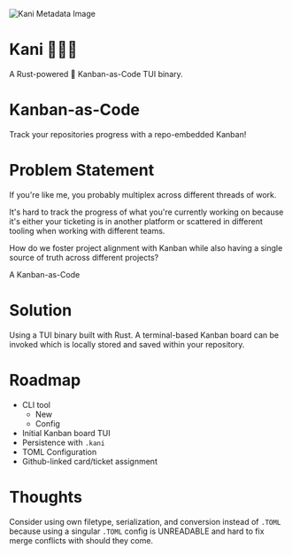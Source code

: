 ![Kani Metadata Image](./.github/kani_metadata.png)

# Kani 🦀🦀🦀
 A Rust-powered 🦀 Kanban-as-Code TUI binary.

# Kanban-as-Code
Track your repositories progress with a repo-embedded Kanban!

# Problem Statement
If you're like me, you probably multiplex across different threads of work.

It's hard to track the progress of what you're currently working on because it's either your ticketing is in another platform or scattered in different tooling when working with different teams.

How do we foster project alignment with Kanban while also having a single source of truth across different projects?

A Kanban-as-Code

# Solution
Using a TUI binary built with Rust. A terminal-based Kanban board can be invoked which is locally stored and saved within your repository.

# Roadmap
- CLI tool
    - New
    - Config
- Initial Kanban board TUI
- Persistence with `.kani`
- TOML Configuration
- Github-linked card/ticket assignment

# Thoughts
Consider using own filetype, serialization, and conversion instead of `.TOML` because using a singular `.TOML` config is UNREADABLE and hard to fix merge conflicts with should they come.
